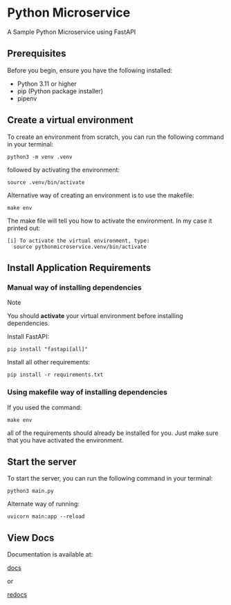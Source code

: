 # Python Microservice

A Sample Python Microservice using FastAPI

## Prerequisites

Before you begin, ensure you have the following installed:
- Python 3.11 or higher
- pip (Python package installer)
- pipenv

## Create a virtual environment

To create an environment from scratch, you can run the following command in your terminal:

```shell
python3 -m venv .venv
```

followed by activating the environment:

```shell
source .venv/bin/activate
```

Alternative way of creating an environment is to use the makefile:

```shell
make env
```

The make file will tell you how to activate the environment. In my case it printed out:

```shell
[i] To activate the virtual environment, type:
  source pythonmicroservice.venv/bin/activate 
```

## Install Application Requirements

### Manual way of installing dependencies

> [!NOTE]  
> You should **activate** your virtual environment before installing dependencies.

Install FastAPI:

```shell
pip install "fastapi[all]"
```

Install all other requirements:

```shell
pip install -r requirements.txt
```

### Using makefile way of installing dependencies

If you used the command:

```shell
make env
```

all of the requirements should already be installed for you. Just make sure that you have activated the environment.

## Start the server

To start the server, you can run the following command in your terminal:

```shell
python3 main.py
```

Alternate way of running:

```shell
uvicorn main:app --reload
```

## View Docs

Documentation is available at:

[docs](http://127.0.0.1:8000/docs)

or

[redocs](http://127.0.0.1:8000/redoc)
